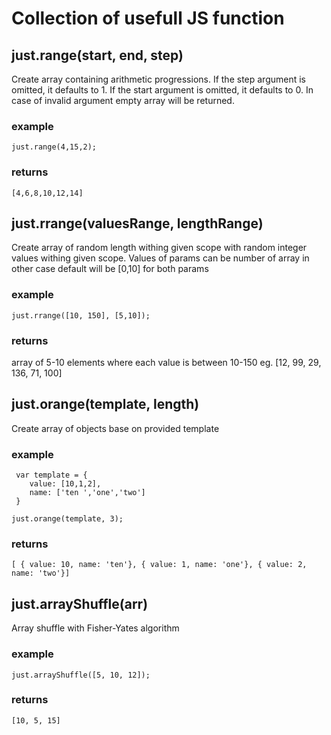 Collection of usefull JS function
=================================

just.range(start, end, step)
------------------------------
 Create array containing arithmetic progressions.
 If the step argument is omitted, it defaults to 1. 
 If the start argument is omitted, it defaults to 0. 
 In case of invalid argument empty array will be returned.

### example 
 
 	just.range(4,15,2);
 
### returns 
 
 	[4,6,8,10,12,14]


just.rrange(valuesRange, lengthRange)
------------------------------

 Create array of random length withing given scope with random integer values withing given scope.
 Values of params can be number of array in other case default will be [0,10] for both params

### example

 	just.rrange([10, 150], [5,10]);

### returns 

 array of 5-10 elements where each value is between 10-150
 eg. [12, 99, 29, 136, 71, 100]


just.orange(template, length)
------------------------------

 Create array of objects base on provided template

### example

	 var template = {
	 	value: [10,1,2],
	 	name: ['ten ','one','two']
	 }

	just.orange(template, 3);

### returns

	[ { value: 10, name: 'ten'}, { value: 1, name: 'one'}, { value: 2, name: 'two'}]


just.arrayShuffle(arr)
----------------------

 Array shuffle with Fisher-Yates algorithm

### example

	just.arrayShuffle([5, 10, 12]);

### returns

	[10, 5, 15]